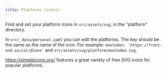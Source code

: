 ```yaml
---
title: Platforms (icons)
---
```


Find and set your platform icons in `src/assets/svg`, in the "platform"
directory.

In `src/_data/personal.yaml` you can edit the platforms. The key should be the
same as the name of the icon. For example:
`mastodon: 'https://front-end.social/@lene'` and
`src/assets/svg/platform/mastodon.svg`.

https://simpleicons.org/ features a great variety of free SVG icons for popular
platforms.
